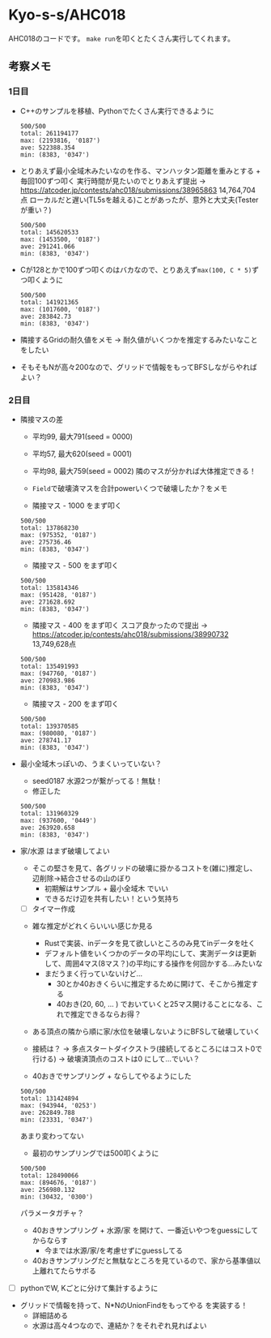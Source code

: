 # Kyo-s-s/AHC018

AHC018のコードです。
`make run`を叩くとたくさん実行してくれます。

## 考察メモ

### 1日目

- C++のサンプルを移植、Pythonでたくさん実行できるように
    ```
    500/500
    total: 261194177
    max: (2193816, '0187')
    ave: 522388.354
    min: (8383, '0347')
    ```

- とりあえず最小全域木みたいなのを作る、マンハッタン距離を重みとする + 毎回100ずつ叩く
    実行時間が見たいのでとりあえず提出 -> https://atcoder.jp/contests/ahc018/submissions/38965863 14,764,704 点
    ローカルだと遅い(TL5sを越える)ことがあったが、意外と大丈夫(Testerが重い？) 
    ```
    500/500
    total: 145620533
    max: (1453500, '0187')
    ave: 291241.066
    min: (8383, '0347')
    ```

- Cが128とかで100ずつ叩くのはバカなので、とりあえず`max(100, C * 5)`ずつ叩くように
    ```
    500/500
    total: 141921365
    max: (1017600, '0187')
    ave: 283842.73
    min: (8383, '0347')
    ```

- 隣接するGridの耐久値をメモ -> 耐久値がいくつかを推定するみたいなことをしたい
- そもそもNが高々200なので、グリッドで情報をもってBFSしながらやればよい？

### 2日目

- 隣接マスの差
    - 平均99, 最大791(seed = 0000)
    - 平均57, 最大620(seed = 0001)
    - 平均98, 最大759(seed = 0002)
    隣のマスが分かれば大体推定できる！
    - `Field`で破壊済マスを合計powerいくつで破壊したか？をメモ

    - 隣接マス - 1000 をまず叩く
    ```
    500/500
    total: 137868230
    max: (975352, '0187')
    ave: 275736.46
    min: (8383, '0347')
    ```
    - 隣接マス - 500 をまず叩く
    ```
    500/500
    total: 135814346
    max: (951428, '0187')
    ave: 271628.692
    min: (8383, '0347')
    ```
    - 隣接マス - 400 をまず叩く スコア良かったので提出 -> https://atcoder.jp/contests/ahc018/submissions/38990732 13,749,628点
    ```
    500/500
    total: 135491993
    max: (947760, '0187')
    ave: 270983.986
    min: (8383, '0347')
    ```
    - 隣接マス - 200 をまず叩く
    ```
    500/500
    total: 139370585
    max: (980080, '0187')
    ave: 278741.17
    min: (8383, '0347')
    ```

- 最小全域木っぽいの、うまくいっていない？
    - seed0187 水源2つが繋がってる！無駄！
    - 修正した
    ```
    500/500
    total: 131960329
    max: (937600, '0449')
    ave: 263920.658
    min: (8383, '0347')
    ```

- 家/水源 はまず破壊してよい
    - そこの堅さを見て、各グリッドの破壊に掛かるコストを(雑に)推定し、
      辺削除->結合させるの山のぼり
        - 初期解はサンプル + 最小全域木 でいい
        - できるだけ辺を共有したい！という気持ち
    
    - [ ] タイマー作成
    - 雑な推定がどれくらいいい感じか見る
        - Rustで実装、inデータを見て欲しいところのみ見てinデータを吐く
        - デフォルト値をいくつかのデータの平均にして、実測データは更新して、周囲4マス(8マス？)の平均にする操作を何回かする...みたいな
        - まだうまく行っていないけど...
            - 30とか40おきくらいに推定するために開けて、そこから推定する
            - 40おき(20, 60, ... ) でおいていくと25マス開けることになる、これで推定できるならお得？
    - ある頂点の隣から順に家/水位を破壊しないようにBFSして破壊していく
    - 接続は？ -> 多点スタートダイクストラ(接続してるところにはコスト0で行ける) -> 破壊済頂点のコストは0 にして...でいい？

    - 40おきでサンプリング + ならしてやるようにした
    ```
    500/500
    total: 131424894
    max: (943944, '0253')
    ave: 262849.788
    min: (23331, '0347')
    ``` 
    あまり変わってない
    - 最初のサンプリングでは500叩くように
    ```
    500/500
    total: 128490066
    max: (894676, '0187')
    ave: 256980.132
    min: (30432, '0300')
    ```
    パラメータガチャ？

    - 40おきサンプリング + 水源/家 を開けて、一番近いやつをguessにしてからならす
        - 今までは水源/家/を考慮せずにguessしてる
    - 40おきサンプリングだと無駄なところを見ているので、家から基準値以上離れてたらサボる
- [ ] pythonでW, Kごとに分けて集計するように

- グリッドで情報を持って、N*NのUnionFindをもってやる を実装する！
    - 詳細詰める
    - 水源は高々4つなので、連結か？をそれぞれ見ればよい